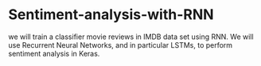 # Sentiment-analysis-with-RNN

we will train a classifier movie reviews in IMDB data set using RNN. We will use Recurrent Neural Networks, and in particular LSTMs, to perform sentiment analysis in Keras. 
